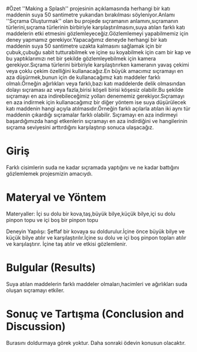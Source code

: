 
  #Özet
''Making a Splash'' projesinin açıklamasında herhangi bir katı maddenin suya 50 santimetre yukarıdan bırakılması söyleniyor.Anlamı ''Sıçrama Oluşturmak'' olan bu projede sıçramanın anlamını,sıçramanın türlerini,sıçrama türlerinin birbiriyle karşılaştırılmasını,suya atılan farklı katı maddelerin etki etmesini gözlemleyeceğiz.Gözlemlemeyi yapabilmemiz için deney yapmamız gerekiyor.Yapacağımız deneyde herhangi bir katı maddenin suya 50 santimetre uzakta kalmasını sağlamak için bir çubuk,çubuğu sabit tutturabilmek ve içine su koyabilmek için cam bir kap ve bu yaptıklarımızı net bir şekilde gözlemleyebilmek için kamera gerekiyor.Sıçrama türlerini birbiriyle karşılaştırırken kameranın yavaş çekimi veya çoklu çekim özelliğini kullanacağız.En büyük amacımız sıçramayı en aza düşürmek,bunun için de kullanacağımız katı maddeler farklı olmalı.Örneğin ağırlıkları veya  farklı,bazı katı maddelerde delik olmasından dolayı sıçraması az veya fazla,birisi köşeli birisi köşesiz olabilir.Bu şekilde sıçramayı en aza indirebileceğimiz yolları denememiz gerekiyor.Sıçramayı en aza indirmek için kullanacağımız bir diğer yöntem ise suya düşürülecek katı maddenin hangi açıyla atılmasıdır.Örneğin farklı açılarla atılan iki aynı tür maddenin çıkardığı sıçramalar farklı olabilir. Sıçramayı en aza indirmeyi başardığımızda hangi etkenlerin sıçramayı en aza indirdiğini ve hangilerinin sıçrama seviyesini arttırdığını karşılaştırıp sonuca ulaşacağız.

# Giriş
Farklı cisimlerin suda ne kadar sıçramada yaptığını ve ne kadar battığını gözlemlemek projesmizin amacıydı. 

# Materyal ve Yöntem 
Materyaller:
İçi su dolu bir kova,taş,büyük bilye,küçük bilye,içi su dolu pinpon topu ve içi boş bir pinpon topu

Deneyin Yapılışı:
Şeffaf bir kovaya su doldurulur.İçine önce büyük bilye ve küçük bilye atılır ve karşılaştırılır.İçine su dolu ve içi boş pinpon topları atılır ve karşılaştırır. İçine taş atılır ve etkisi gözlemlenir. 


# Bulgular (Results)
Suya atılan maddelerin farklı maddeler olmaları,hacimleri ve ağırlıkları suda oluşan sıçramayı etkiler. 



# Sonuç ve Tartışma (Conclusion and Discussion) 
Burasını doldurmaya görek yoktur. Daha sonraki ödevin konusun olacaktır. 


